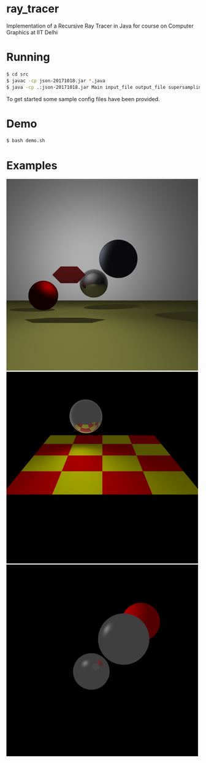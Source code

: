 # ray_tracer
Implementation of a Recursive Ray Tracer in Java for course on Computer Graphics at IIT Delhi

# Running

```sh
$ cd src
$ javac -cp json-20171018.jar *.java
$ java -cp .:json-20171018.jar Main input_file output_file supersampling_grid_size
```

To get started some sample config files have been provided. 

# Demo

```sh
$ bash demo.sh
```

# Examples

![Scene 1](examples/scene1.png)
![Scene 2](examples/scene2.png)
![Scene 3](examples/scene3.png)